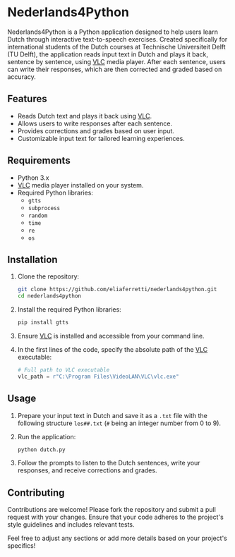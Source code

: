 
# Nederlands4Python

Nederlands4Python is a Python application designed to help users learn Dutch through interactive text-to-speech exercises. Created specifically for international students of the Dutch courses at Technische Universiteit Delft (TU Delft), the application reads input text in Dutch and plays it back, sentence by sentence, using [VLC](https://www.videolan.org/vlc/) media player. After each sentence, users can write their responses, which are then corrected and graded based on accuracy.

## Features

- Reads Dutch text and plays it back using [VLC](https://www.videolan.org/vlc/).
- Allows users to write responses after each sentence.
- Provides corrections and grades based on user input.
- Customizable input text for tailored learning experiences.

## Requirements

- Python 3.x
- [VLC](https://www.videolan.org/vlc/) media player installed on your system.
- Required Python libraries:
  - `gtts`
  - `subprocess`
  - `random`
  - `time`
  - `re`
  - `os`
 
## Installation

1. Clone the repository:

   ```bash
   git clone https://github.com/eliaferretti/nederlands4python.git
   cd nederlands4python
   ```

2. Install the required Python libraries:

   ```bash
   pip install gtts
   ```

3. Ensure [VLC](https://www.videolan.org/vlc/) is installed and accessible from your command line.

4. In the first lines of the code, specify the absolute path of the [VLC](https://www.videolan.org/vlc/) executable:
    ```python
   # Full path to VLC executable
   vlc_path = r"C:\Program Files\VideoLAN\VLC\vlc.exe"
   ```

## Usage

1. Prepare your input text in Dutch and save it as a `.txt` file with the following structure `les##.txt` (`#` being an integer number from 0 to 9).

2. Run the application:

   ```bash
   python dutch.py
   ```

3. Follow the prompts to listen to the Dutch sentences, write your responses, and receive corrections and grades.

## Contributing

Contributions are welcome! Please fork the repository and submit a pull request with your changes. Ensure that your code adheres to the project's style guidelines and includes relevant tests.

Feel free to adjust any sections or add more details based on your project's specifics!